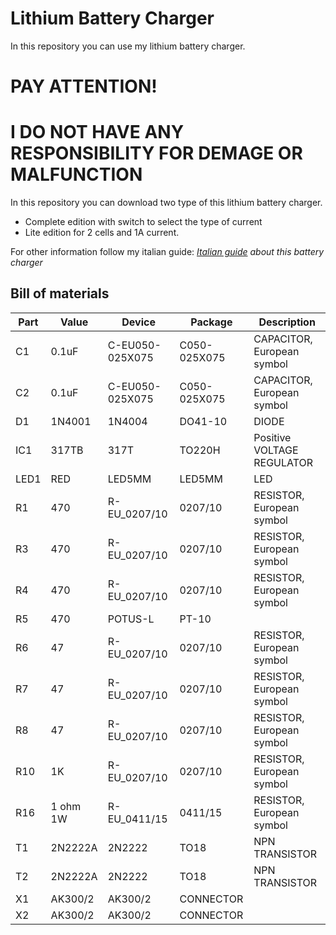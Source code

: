 # Lithium Battery Charger
In this repository you can use my lithium battery charger.
# PAY ATTENTION!
# I DO NOT HAVE ANY RESPONSIBILITY FOR DEMAGE OR MALFUNCTION

In this repository you can download two type of this lithium battery charger.
* Complete edition with switch to select the type of current
* Lite edition for 2 cells and 1A current.

For other information follow my italian guide:
*[Italian guide](http://www.minisumo.net/guide/strumentazione/costruiamo-un-carica-batterie-litio/) about this battery charger*

## Bill of materials

Part|Value|Device|Package|Description
----|-----|------|-------|------------
C1|0.1uF|C-EU050-025X075|C050-025X075|CAPACITOR, European symbol
C2|0.1uF|C-EU050-025X075|C050-025X075|CAPACITOR, European symbol
D1|1N4001|1N4004|DO41-10|DIODE
IC1|317TB|317T|TO220H|Positive VOLTAGE REGULATOR
LED1|RED|LED5MM|LED5MM|LED
R1|470|R-EU_0207/10|0207/10|RESISTOR, European symbol
R3|470|R-EU_0207/10|0207/10|RESISTOR, European symbol
R4|470|R-EU_0207/10|0207/10|RESISTOR, European symbol
R5|470|POTUS-L|PT-10	
R6|47|R-EU_0207/10|0207/10|RESISTOR, European symbol
R7|47|R-EU_0207/10|0207/10|RESISTOR, European symbol
R8|47|R-EU_0207/10|0207/10|RESISTOR, European symbol
R10|1K|R-EU_0207/10|0207/10|RESISTOR, European symbol
R16|1 ohm 1W|R-EU_0411/15|0411/15|RESISTOR, European symbol
T1|2N2222A|2N2222|TO18|NPN TRANSISTOR
T2|2N2222A|2N2222|TO18|NPN TRANSISTOR
X1|AK300/2|AK300/2|CONNECTOR
X2|AK300/2|AK300/2|CONNECTOR
